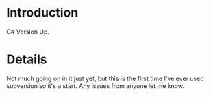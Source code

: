 # Introduction #

C# Version Up.


# Details #

Not much going on in it just yet, but this is the first time I've ever used subversion so it's a start. Any issues from anyone let me know.